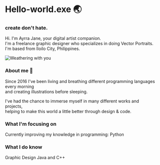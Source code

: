 # Hello-world.exe 🌏   

### create don't hate.

Hi. I'm Ayrra Jane, your digital artist companion.  
I'm a freelance graphic designer who specializes in doing Vector Portraits.  
I'm based from Iloilo City, Philippines.

![Weathering with you](https://media1.tenor.com/images/bcb760ae97dc97e7d6855fe2694e345f/tenor.gif)

### About me 🤏 
Since 2016 I've been living and breathing different programming languages every morning   
and creating illustrations before sleeping.   

I've had the chance to immerse myself in many different works and projects,   
helping to make this world a little better through design & code.  

### What I'm focusing on
Currently improving my knowledge in programming:  Python

### What I do know
Graphic Design
Java and C++ 



<!--
**ayrrajane/ayrrajane** is a ✨ _special_ ✨ repository because its `README.md` (this file) appears on your GitHub profile.

Here are some ideas to get you started:

- 🔭 I’m currently working on ...
- 🌱 I’m currently learning ...
- 👯 I’m looking to collaborate on ...
- 🤔 I’m looking for help with ...
- 💬 Ask me about ...
- 📫 How to reach me: ...
- 😄 Pronouns: ...
- ⚡ Fun fact: ...
-->
